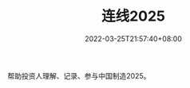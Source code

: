 ﻿---
weight: 
title: "连线2025"
description: "帮助投资人理解、记录、参与中国制造2025"
date: 2022-03-25T21:57:40+08:00
lastmod: 2022-03-25T16:45:40+08:00
draft: false
authors: ["Metabd"]
featuredImage: "lianxian2025.jpg"
link: ""
tags: ["微信公众号","连线2025"]
categories: ["navigation"]
navigation: ["微信公众号"]
lightgallery: true
toc: true
pinned: false
recommend: false
recommend1: false
---
帮助投资人理解、记录、参与中国制造2025。
